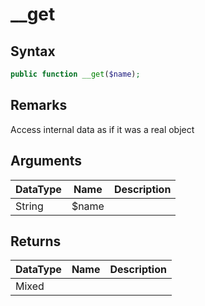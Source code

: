 # __get
## Syntax

```php
public function __get($name);
```

## Remarks

Access internal data as if it was a real object

## Arguments

| DataType | Name | Description |
| --- | --- | --- |
| String | $name| |

## Returns

| DataType | Name | Description |
| --- | --- | --- |
| Mixed | | |